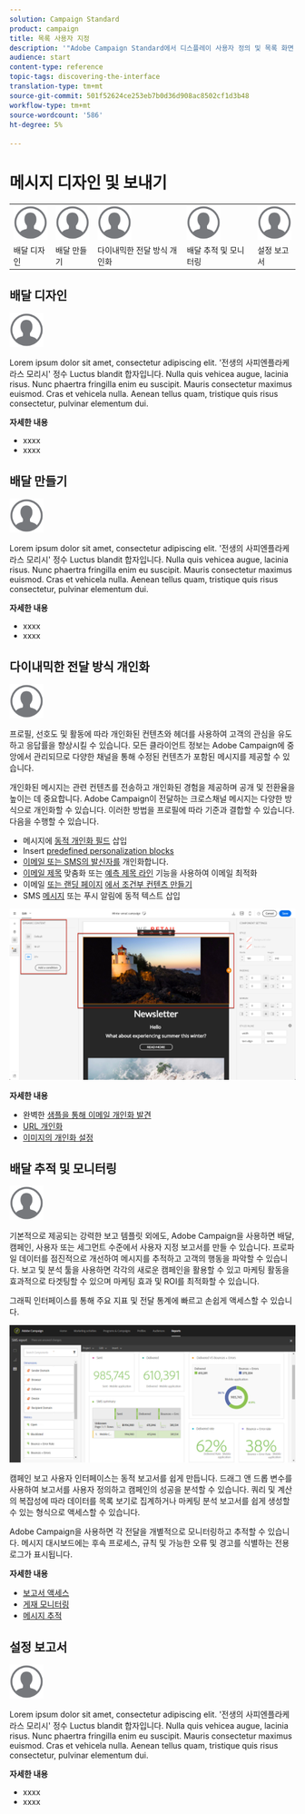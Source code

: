 ```yaml
---
solution: Campaign Standard
product: campaign
title: 목록 사용자 지정
description: '"Adobe Campaign Standard에서 디스플레이 사용자 정의 및 목록 화면 사용 방법: 요소 정렬, 필터링, 삭제 또는 복제 화면에 하나 이상의 지정된 리소스의 요소가 표시됩니다."'
audience: start
content-type: reference
topic-tags: discovering-the-interface
translation-type: tm+mt
source-git-commit: 501f52624ce253eb7b0d36d908ac8502cf1d3b48
workflow-type: tm+mt
source-wordcount: '586'
ht-degree: 5%

---
```



# 메시지 디자인 및 보내기

<table>
<tr>
    <td valign="top">
        <a href="../../start/using/work-with-audiences.md"><img width="60px" alt="조건" src="assets/icon_profile.svg"/></a>
    </td>
    <td valign="top">
        <a href="../../api/using/creating-a-service.md"><img width="60px" alt="조건" src="assets/icon_profile.svg"/></a>
    </td>
    <td valign="top">
        <a href="../../api/using/interacting-with-custom-resources.md"><img width="60px" alt="조건" src="assets/icon_profile.svg"/></a>
    </td>
    <td valign="top">
        <a href="../../api/using/interacting-with-marketing-history.md"><img width="60px" alt="조건" src="assets/icon_profile.svg"/></a>
    </td>
    <td valign="top">
        <a href="../../api/using/interacting-with-marketing-history.md"><img width="60px" alt="조건" src="assets/icon_profile.svg"/></a>
    </td>
</tr>
<tr>
<td>배달 디자인</td>
<td>배달 만들기</td>
<td>다이내믹한 전달 방식 개인화</td>
<td>배달 추적 및 모니터링</td>
<td>설정 보고서</td>
</tr>
</table>

## 배달 디자인

<img width="60px" alt="조건" src="assets/icon_profile.svg"/>

Lorem ipsum dolor sit amet, consectetur adipiscing elit. &#39;전생의 사피엔플라케라스 모리시&#39; 정수 Luctus blandit 합자입니다. Nulla quis vehicea augue, lacinia risus. Nunc phaertra fringilla enim eu suscipit. Mauris consectetur maximus euismod. Cras et vehicela nulla. Aenean tellus quam, tristique quis risus consectetur, pulvinar elementum dui.

**자세한 내용**

* xxxx
* xxxx

## 배달 만들기

<img width="60px" alt="조건" src="assets/icon_profile.svg"/>

Lorem ipsum dolor sit amet, consectetur adipiscing elit. &#39;전생의 사피엔플라케라스 모리시&#39; 정수 Luctus blandit 합자입니다. Nulla quis vehicea augue, lacinia risus. Nunc phaertra fringilla enim eu suscipit. Mauris consectetur maximus euismod. Cras et vehicela nulla. Aenean tellus quam, tristique quis risus consectetur, pulvinar elementum dui.

**자세한 내용**

* xxxx
* xxxx

## 다이내믹한 전달 방식 개인화

<img width="60px" alt="조건" src="assets/icon_profile.svg"/>

프로필, 선호도 및 활동에 따라 개인화된 컨텐츠와 헤더를 사용하여 고객의 관심을 유도하고 응답률을 향상시킬 수 있습니다. 모든 클라이언트 정보는 Adobe Campaign에 중앙에서 관리되므로 다양한 채널을 통해 수정된 컨텐츠가 포함된 메시지를 제공할 수 있습니다.

개인화된 메시지는 관련 컨텐츠를 전송하고 개인화된 경험을 제공하며 공개 및 전환율을 높이는 데 중요합니다. Adobe Campaign이 전달하는 크로스채널 메시지는 다양한 방식으로 개인화할 수 있습니다. 이러한 방법을 프로필에 따라 기준과 결합할 수 있습니다. 다음을 수행할 수 있습니다.

* 메시지에 [동적 개인화 필드](../../designing/using/personalization.md#inserting-a-personalization-field) 삽입
* Insert [predefined personalization blocks](../../designing/using/personalization.md#adding-a-content-block)
* [이메일 또는 SMS의 발신자를](../../designing/using/subject-line.md) 개인화합니다.
* [이메일 제목](../../designing/using/subject-line.md) 맞춤화 또는 [예측 제목 라인](../../designing/using/subject-line.md#subject-line) 기능을 사용하여 이메일 최적화
* 이메일 [또는 랜딩 페이지](../../designing/using/personalization.md#defining-dynamic-content-in-an-email) [에서 조건부 컨텐츠 만들기](../../channels/using/designing-a-landing-page.md#defining-dynamic-content-in-a-landing-page)
* SMS [메시지](../../channels/using/defining-dynamic-text.md) 또는 푸시 알림에 동적 텍스트 삽입

![](assets/delivery_content_43.png)

**자세한 내용**

* 완벽한 [샘플을 통해 이메일 개인화 발견](../../designing/using/personalization.md#example-email-personalization)
* [URL 개인화](../../designing/using/personalization.md#personalizing-urls)
* [이미지의 개인화 설정](../../designing/using/personalization.md#personalizing-an-image-source)

## 배달 추적 및 모니터링

<img width="60px" alt="조건" src="assets/icon_profile.svg"/>

기본적으로 제공되는 강력한 보고 템플릿 외에도, Adobe Campaign을 사용하면 배달, 캠페인, 사용자 또는 세그먼트 수준에서 사용자 지정 보고서를 만들 수 있습니다. 프로파일 데이터를 점진적으로 개선하여 메시지를 추적하고 고객의 행동을 파악할 수 있습니다. 보고 및 분석 툴을 사용하면 각각의 새로운 캠페인을 활용할 수 있고 마케팅 활동을 효과적으로 타겟팅할 수 있으며 마케팅 효과 및 ROI를 최적화할 수 있습니다.

그래픽 인터페이스를 통해 주요 지표 및 전달 통계에 빠르고 손쉽게 액세스할 수 있습니다.

![](assets/dynamic_report_intro.png)

캠페인 보고 사용자 인터페이스는 동적 보고서를 쉽게 만듭니다. 드래그 앤 드롭 변수를 사용하여 보고서를 사용자 정의하고 캠페인의 성공을 분석할 수 있습니다. 쿼리 및 계산의 복잡성에 따라 데이터를 목록 보기로 집계하거나 마케팅 분석 보고서를 쉽게 생성할 수 있는 형식으로 액세스할 수 있습니다.

Adobe Campaign을 사용하면 각 전달을 개별적으로 모니터링하고 추적할 수 있습니다. 메시지 대시보드에는 후속 프로세스, 규칙 및 가능한 오류 및 경고를 식별하는 전용 로그가 표시됩니다.


**자세한 내용**

* [보고서 액세스](../../reporting/using/about-dynamic-reports.md)
* [게재 모니터링](../../sending/using/monitoring-a-delivery.md)
* [메시지 추적](../../sending/using/tracking-messages.md)

## 설정 보고서

<img width="60px" alt="조건" src="assets/icon_profile.svg"/>

Lorem ipsum dolor sit amet, consectetur adipiscing elit. &#39;전생의 사피엔플라케라스 모리시&#39; 정수 Luctus blandit 합자입니다. Nulla quis vehicea augue, lacinia risus. Nunc phaertra fringilla enim eu suscipit. Mauris consectetur maximus euismod. Cras et vehicela nulla. Aenean tellus quam, tristique quis risus consectetur, pulvinar elementum dui.

**자세한 내용**

* xxxx
* xxxx
